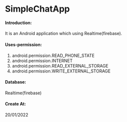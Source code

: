 # SimpleChatApp

#### Introduction:
It is an Android application which using Realtime(firebase).

#### Uses-permission:
1. android.permission.READ_PHONE_STATE
2. android.permission.INTERNET
3. android.permission.READ_EXTERNAL_STORAGE
4. android.permission.WRITE_EXTERNAL_STORAGE

#### Database:
Realtime(firebase)

#### Create At:
20/01/2022
